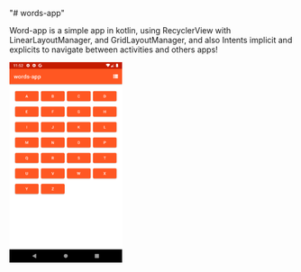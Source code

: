 "# words-app" 

Word-app is a simple app in kotlin, using RecyclerView with LinearLayoutManager, and GridLayoutManager, and also Intents implicit and explicits to navigate between activities and others apps!

<img src="screenshot/screenshot.png" width="200" heidth="300">
